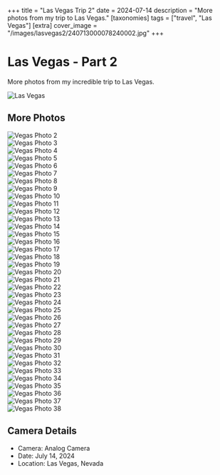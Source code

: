 +++
title = "Las Vegas Trip 2"
date = 2024-07-14
description = "More photos from my trip to Las Vegas."
[taxonomies]
tags = ["travel", "Las Vegas"]
[extra]
cover_image = "/images/lasvegas2/240713000078240002.jpg"
+++

# Las Vegas - Part 2

More photos from my incredible trip to Las Vegas.

![Las Vegas](/images/lasvegas2/240713000078240002.jpg)

## More Photos

![Vegas Photo 2](/images/lasvegas2/240713000078240003.jpg)  
![Vegas Photo 3](/images/lasvegas2/240713000078240004.jpg)  
![Vegas Photo 4](/images/lasvegas2/240713000078240005.jpg)  
![Vegas Photo 5](/images/lasvegas2/240713000078240006.jpg)  
![Vegas Photo 6](/images/lasvegas2/240713000078240007.jpg)  
![Vegas Photo 7](/images/lasvegas2/240713000078240008.jpg)  
![Vegas Photo 8](/images/lasvegas2/240713000078240009.jpg)  
![Vegas Photo 9](/images/lasvegas2/240713000078240010.jpg)  
![Vegas Photo 10](/images/lasvegas2/240713000078240011.jpg)  
![Vegas Photo 11](/images/lasvegas2/240713000078240012.jpg)  
![Vegas Photo 12](/images/lasvegas2/240713000078240013.jpg)  
![Vegas Photo 13](/images/lasvegas2/240713000078240014.jpg)  
![Vegas Photo 14](/images/lasvegas2/240713000078240015.jpg)  
![Vegas Photo 15](/images/lasvegas2/240713000078240016.jpg)  
![Vegas Photo 16](/images/lasvegas2/240713000078240017.jpg)  
![Vegas Photo 17](/images/lasvegas2/240713000078240018.jpg)  
![Vegas Photo 18](/images/lasvegas2/240713000078240019.jpg)  
![Vegas Photo 19](/images/lasvegas2/240713000078240020.jpg)  
![Vegas Photo 20](/images/lasvegas2/240713000078240021.jpg)  
![Vegas Photo 21](/images/lasvegas2/240713000078240022.jpg)  
![Vegas Photo 22](/images/lasvegas2/240713000078240023.jpg)  
![Vegas Photo 23](/images/lasvegas2/240713000078240024.jpg)  
![Vegas Photo 24](/images/lasvegas2/240713000078240025.jpg)  
![Vegas Photo 25](/images/lasvegas2/240713000078240026.jpg)  
![Vegas Photo 26](/images/lasvegas2/240713000078240027.jpg)  
![Vegas Photo 27](/images/lasvegas2/240713000078240028.jpg)  
![Vegas Photo 28](/images/lasvegas2/240713000078240029.jpg)  
![Vegas Photo 29](/images/lasvegas2/240713000078240030.jpg)  
![Vegas Photo 30](/images/lasvegas2/240713000078240031.jpg)  
![Vegas Photo 31](/images/lasvegas2/240713000078240032.jpg)  
![Vegas Photo 32](/images/lasvegas2/240713000078240033.jpg)  
![Vegas Photo 33](/images/lasvegas2/240713000078240034.jpg)  
![Vegas Photo 34](/images/lasvegas2/240713000078240035.jpg)  
![Vegas Photo 35](/images/lasvegas2/240713000078240036.jpg)  
![Vegas Photo 36](/images/lasvegas2/240713000078240037.jpg)  
![Vegas Photo 37](/images/lasvegas2/240713000078240038.jpg)  
![Vegas Photo 38](/images/lasvegas2/240713000078240039.jpg)

## Camera Details

- Camera: Analog Camera
- Date: July 14, 2024
- Location: Las Vegas, Nevada
